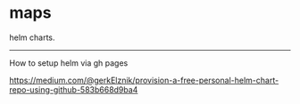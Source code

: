 # maps
helm charts.

---

How to setup helm via gh pages

https://medium.com/@gerkElznik/provision-a-free-personal-helm-chart-repo-using-github-583b668d9ba4
